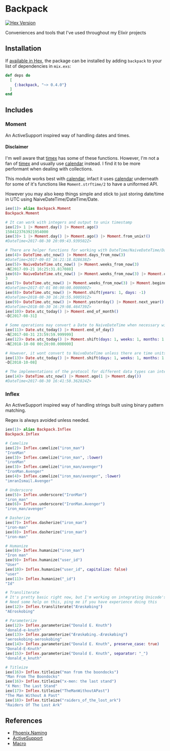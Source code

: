 # Backpack

[![Hex Version](https://img.shields.io/hexpm/v/backpack.svg)](https://hex.pm/packages/backpack)

Conveniences and tools that I've used throughout my Elixir projects

## Installation

If [available in Hex](https://hex.pm/docs/publish), the package can be installed
by adding `backpack` to your list of dependencies in `mix.exs`:

```elixir
def deps do
  [
    {:backpack, "~> 0.4.0"}
  ]
end
```

## Includes

### Moment

An ActiveSupport inspired way of handling dates and times.

#### Disclaimer

I'm well aware that [timex](https://github.com/bitwalker/timex) has some of these functions. However, I'm not a fan of [timex](https://github.com/bitwalker/timex) and usually use [calendar](https://github.com/lau/calendar) instead. I find it to be more performant when dealing with collections.

This module works best with [calendar](https://github.com/lau/calendar), infact it uses [calendar](https://github.com/lau/calendar) underneath for some of it's functions like `Moment.strftime/2` to have a uniformed API.

However you may also keep things simple and stick to just storing date/time in UTC using NaiveDateTime/DateTime/Date.

```elixir
iex(1)> alias Backpack.Moment
Backpack.Moment

# It can work with integers and output to unix timestamp
iex(2)> 1 |> Moment.day() |> Moment.ago()
1504123763921954000
iex(3)> 1 |> Moment.day() |> Moment.ago() |> Moment.from_unix!()
#DateTime<2017-08-30 20:09:43.939502Z>

# There are helper functions for working with DateTime/NaiveDateTime/Date
iex(4)> DateTime.utc_now() |> Moment.days_from_now(3)
#DateTime<2017-09-03 16:21:18.028638Z>
iex(5)> NaiveDateTime.utc_now() |> Moment.weeks_from_now(3)
~N[2017-09-21 16:25:31.817088]
iex(6)> NaiveDateTime.utc_now() |> Moment.weeks_from_now(3) |> Moment.quarter()
3
iex(7)> DateTime.utc_now() |> Moment.weeks_from_now(3) |> Moment.beginning_of_quarter()
#DateTime<2017-07-01 00:00:00.000000Z>
iex(8)> DateTime.utc_now() |> Moment.shift(years: 1, days: -1)
#DateTime<2018-08-30 16:28:55.900591Z>
iex(9)> DateTime.utc_now() |> Moment.yesterday() |> Moment.next_year()
#DateTime<2018-08-30 16:29:08.464739Z>
iex(10)> Date.utc_today() |> Moment.end_of_month()
~D[2017-08-31]

# Some operations may convert a Date to NaiveDateTime when necessary with Time starting from 00:00:00.00000
iex(11)> Date.utc_today() |> Moment.end_of_day()
~N[2017-08-31 23:59:59.999999]
iex(12)> Date.utc_today() |> Moment.shift(days: 1, weeks: 1, months: 1, years: 1, minutes: 20)
~N[2018-10-08 00:20:00.000000]

# However, it wont convert to NaiveDateTime unless there are time units
iex(13)> Date.utc_today() |> Moment.shift(days: 1, weeks: 1, months: 1, years: 1)
~D[2018-10-08]

# The implementations of the protocol for different data types can interoperate
iex(14)> DateTime.utc_now() |> Moment.ago(1 |> Moment.day())
#DateTime<2017-08-30 16:41:50.362824Z>
```

### Inflex

An ActiveSupport inspired way of handling strings built using binary pattern matching.

Regex is always avoided unless needed.

```elixir
iex(1)> alias Backpack.Inflex
Backpack.Inflex

# Camelize
iex(2)> Inflex.camelize("iron_man")
"IronMan"
iex(3)> Inflex.camelize("iron_man", :lower)
"ironMan"
iex(3)> Inflex.camelize("iron_man/avenger")
"IronMan.Avenger"
iex(4)> Inflex.camelize("iron_man/avenger", :lower)
"imranIsmail.Avenger"

# Underscore
iex(5)> Inflex.underscore("IronMan")
"iron_man"
iex(6)> Inflex.underscore("IronMan.Avenger")
"iron_man/avenger"

# Dasherize
iex(7)> Inflex.dasherize("iron_man")
"iron-man"
iex(8)> Inflex.dasherize("iron_man")
"iron-man"

# Humanize
iex(8)> Inflex.humanize("iron_man")
"Iron man"
iex(9)> Inflex.humanize("user_id")
"User"
iex(10)> Inflex.humanize("user_id", capitalize: false)
"user"
iex(11)> Inflex.humanize("_id")
"Id"

# Transliterate
# It's pretty basic right now, but I'm working on integrating Unicode's CLDR
# Need some help on this, ping me if you have experience doing this
iex(12)> Inflex.transliterate("Ærøskøbing")
"AEroskobing"

# Parameterize
iex(12)> Inflex.parameterize("Donald E. Knuth")
"donald-e-knuth"
iex(13)> Inflex.parameterize("Ærøskøbing.-Ærøskøbing")
"aeroskobing-aeroskobing"
iex(14)> Inflex.parameterize("Donald E. Knuth", preserve_case: true)
"Donald-E-Knuth"
iex(15)> Inflex.parameterize("Donald E. Knuth", separator: "_")
"donald_e_knuth"

# Titleize
iex(16)> Inflex.titleize("man from the boondocks")
"Man From The Boondocks"
iex(16)> Inflex.titleize("x-men: the last stand")
"X Men: The Last Stand"
iex(17)> Inflex.titleize("TheManWithoutAPast")
"The Man Without A Past"
iex(18)> Inflex.titleize("raiders_of_the_lost_ark")
"Raiders Of The Lost Ark"
```

## References
- [Phoenix.Naming](https://hexdocs.pm/phoenix/Phoenix.Naming.html)
- [ActiveSupport](https://github.com/wycats/rails-api/blob/master/vendor/rails/activesupport/lib/active_support/)
- [Macro](https://hexdocs.pm/elixir/Macro.html)
